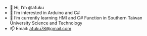 - 👋 Hi, I’m @afuku
- 👀 I’m interested in Arduino and C#
- 🌱 I’m currently learning HMI and C# Function in Southern Taiwan University Science and Technology
- 📫 Email: afuku78@gmail.com


